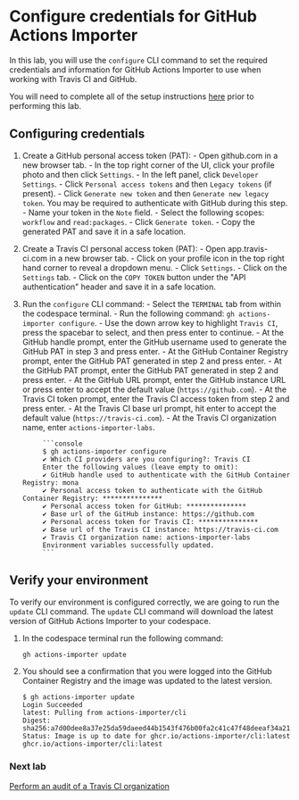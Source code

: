 # Configure credentials for GitHub Actions Importer

In this lab, you will use the `configure` CLI command to set the required credentials and information for GitHub Actions Importer to use when working with Travis CI and GitHub.

You will need to complete all of the setup instructions [here](./readme.md#configure-your-codespace) prior to performing this lab.

## Configuring credentials

1. Create a GitHub personal access token (PAT):
        - Open github.com in a new browser tab.
        - In the top right corner of the UI, click your profile photo and then click `Settings`.
        - In the left panel, click `Developer Settings`.
        - Click `Personal access tokens` and then `Legacy tokens` (if present).
        - Click `Generate new token` and then `Generate new legacy token`. You may be required to authenticate with GitHub during this step.
        - Name your token in the `Note` field.
        - Select the following scopes: `workflow` and `read:packages`.
        - Click `Generate token`.
        - Copy the generated PAT and save it in a safe location.

3. Create a Travis CI personal access token (PAT):
        - Open app.travis-ci.com in a new browser tab.
        - Click on your profile icon in the top right hand corner to reveal a dropdown menu.
        - Click `Settings`.
        - Click on the `Settings` tab.
        - Click on the `COPY TOKEN` button under the "API authentication" header and save it in a safe location.

2. Run the `configure` CLI command:
        - Select the `TERMINAL` tab from within the codespace terminal.
        - Run the following command: `gh actions-importer configure`.
        - Use the down arrow key to highlight `Travis CI`, press the spacebar to select, and then press enter to continue.
        - At the GitHub handle prompt, enter the GitHub username used to generate the GitHub PAT in step 3 and press enter.
        - At the GitHub Container Registry prompt, enter the GitHub PAT generated in step 2 and press enter.
        - At the GitHub PAT prompt, enter the GitHub PAT generated in step 2 and press enter.
        - At the GitHub URL prompt, enter the GitHub instance URL or press enter to accept the default value (`https://github.com`).
        - At the Travis CI token prompt, enter the Travis CI access token from step 2 and press enter.
        - At the Travis CI base url prompt, hit enter to accept the default value (`https://travis-ci.com`).
        - At the Travis CI organization name, enter `actions-importer-labs`.

            ```console
            $ gh actions-importer configure
            ✔ Which CI providers are you configuring?: Travis CI
            Enter the following values (leave empty to omit):
            ✔ GitHub handle used to authenticate with the GitHub Container Registry: mona
            ✔ Personal access token to authenticate with the GitHub Container Registry: ***************
            ✔ Personal access token for GitHub: ***************
            ✔ Base url of the GitHub instance: https://github.com
            ✔ Personal access token for Travis CI: ***************
            ✔ Base url of the Travis CI instance: https://travis-ci.com
            ✔ Travis CI organization name: actions-importer-labs
            Environment variables successfully updated.
            ```

## Verify your environment

To verify our environment is configured correctly, we are going to run the `update` CLI command. The `update` CLI command will download the latest version of GitHub Actions Importer to your codespace.

1. In the codespace terminal run the following command:

   ```bash
   gh actions-importer update
   ```

2. You should see a confirmation that you were logged into the GitHub Container Registry and the image was updated to the latest version.

   ```console
   $ gh actions-importer update
   Login Succeeded
   latest: Pulling from actions-importer/cli
   Digest: sha256:a7d00dee8a37e25da59daeed44b1543f476b00fa2c41c47f48deeaf34a215bbb
   Status: Image is up to date for ghcr.io/actions-importer/cli:latest
   ghcr.io/actions-importer/cli:latest
   ```

### Next lab

[Perform an audit of a Travis CI organization](./2-audit.md)
